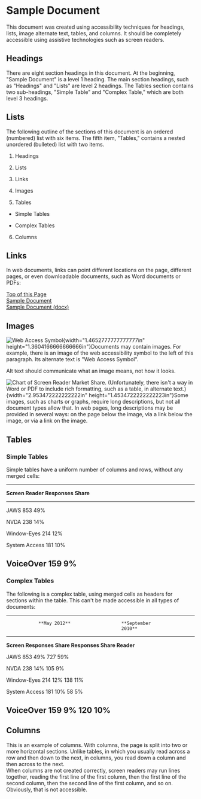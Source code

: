 # Sample Document

This document was created using accessibility techniques for headings,
lists, image alternate text, tables, and columns. It should be
completely accessible using assistive technologies such as screen
readers.

## Headings

There are eight section headings in this document. At the beginning,
\"Sample Document\" is a level 1 heading. The main section headings,
such as \"Headings\" and \"Lists\" are level 2 headings. The Tables
section contains two sub-headings, \"Simple Table\" and \"Complex
Table,\" which are both level 3 headings.

## Lists

The following outline of the sections of this document is an ordered
(numbered) list with six items. The fifth item, \"Tables,\" contains a
nested unordered (bulleted) list with two items.

1.  Headings

2.  Lists

3.  Links

4.  Images

5.  Tables

- Simple Tables

- Complex Tables

6.  Columns

## Links

In web documents, links can point different locations on the page,
different pages, or even downloadable documents, such as Word documents
or PDFs:

[Top of this Page](#sample-document)\
[Sample Document](http://www.dhs.state.il.us/page.aspx?item=67072)\
[Sample Document
(docx)](http://www.dhs.state.il.us/OneNetLibrary/27897/documents/Initiatives/IITAA/Sample-Document.docx)

## Images

![Web Access Symbol](media/image1.gif){width="1.4652777777777777in"
height="1.3604166666666666in"}Documents may contain images. For example,
there is an image of the web accessibility symbol to the left of this
paragraph. Its alternate text is \"Web Access Symbol\".

Alt text should communicate what an image means, not how it looks.

![Chart of Screen Reader Market Share. (Unfortunately, there isn\'t a
way in Word or PDF to include rich formatting, such as a table, in
alternate text.)](media/image2.png){width="2.953472222222222in"
height="1.4534722222222223in"}Some images, such as charts or graphs,
require long descriptions, but not all document types allow that. In web
pages, long descriptions may be provided in several ways: on the page
below the image, via a link below the image, or via a link on the image.

## Tables

### Simple Tables

Simple tables have a uniform number of columns and rows, without any
merged cells:

  -----------------------------------------------------------------------
  **Screen Reader**              **Responses**           **Share**
  ------------------------------ ----------------------- ----------------
  JAWS                           853                     49%

  NVDA                           238                     14%

  Window-Eyes                    214                     12%

  System Access                  181                     10%

  VoiceOver                      159                     9%
  -----------------------------------------------------------------------

### Complex Tables

The following is a complex table, using merged cells as headers for
sections within the table. This can\'t be made accessible in all types
of documents:

  ---------------------------------------------------------------------------
                **May 2012**                   **September     
                                               2010**          
  ------------- --------------- -------------- --------------- --------------
  **Screen      **Responses**   **Share**      **Responses**   **Share**
  Reader**                                                     

  JAWS          853             49%            727             59%

  NVDA          238             14%            105             9%

  Window-Eyes   214             12%            138             11%

  System Access 181             10%            58              5%

  VoiceOver     159             9%             120             10%
  ---------------------------------------------------------------------------

## Columns

This is an example of columns. With columns, the page is split into two
or more horizontal sections. Unlike tables, in which you usually read
across a row and then down to the next, in columns, you read down a
column and then across to the next.\
When columns are not created correctly, screen readers may run lines
together, reading the first line of the first column, then the first
line of the second column, then the second line of the first column, and
so on. Obviously, that is not accessible.
